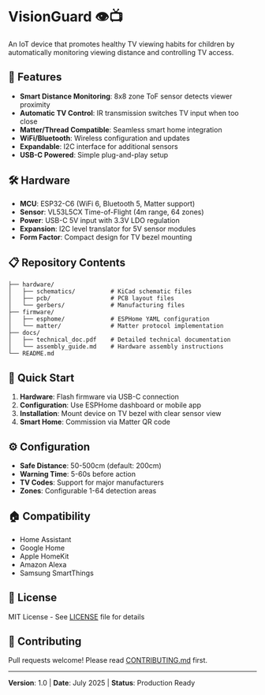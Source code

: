 # VisionGuard 👁️📺

An IoT device that promotes healthy TV viewing habits for children by automatically monitoring viewing distance and controlling TV access.

## 🚀 Features

- **Smart Distance Monitoring**: 8x8 zone ToF sensor detects viewer proximity
- **Automatic TV Control**: IR transmission switches TV input when too close
- **Matter/Thread Compatible**: Seamless smart home integration
- **WiFi/Bluetooth**: Wireless configuration and updates
- **Expandable**: I2C interface for additional sensors
- **USB-C Powered**: Simple plug-and-play setup

## 🛠️ Hardware

- **MCU**: ESP32-C6 (WiFi 6, Bluetooth 5, Matter support)
- **Sensor**: VL53L5CX Time-of-Flight (4m range, 64 zones)
- **Power**: USB-C 5V input with 3.3V LDO regulation
- **Expansion**: I2C level translator for 5V sensor modules
- **Form Factor**: Compact design for TV bezel mounting

## 📋 Repository Contents

```
├── hardware/
│   ├── schematics/          # KiCad schematic files
│   ├── pcb/                 # PCB layout files
│   └── gerbers/             # Manufacturing files
├── firmware/
│   ├── esphome/             # ESPHome YAML configuration
│   └── matter/              # Matter protocol implementation
├── docs/
│   ├── technical_doc.pdf    # Detailed technical documentation
│   └── assembly_guide.md    # Hardware assembly instructions
└── README.md
```

## 🔧 Quick Start

1. **Hardware**: Flash firmware via USB-C connection
2. **Configuration**: Use ESPHome dashboard or mobile app
3. **Installation**: Mount device on TV bezel with clear sensor view
4. **Smart Home**: Commission via Matter QR code

## ⚙️ Configuration

- **Safe Distance**: 50-500cm (default: 200cm)
- **Warning Time**: 5-60s before action
- **TV Codes**: Support for major manufacturers
- **Zones**: Configurable 1-64 detection areas

## 🏠 Compatibility

- Home Assistant
- Google Home
- Apple HomeKit
- Amazon Alexa
- Samsung SmartThings

## 📄 License

MIT License - See [LICENSE](LICENSE) file for details

## 🤝 Contributing

Pull requests welcome! Please read [CONTRIBUTING.md](CONTRIBUTING.md) first.

---
**Version**: 1.0 | **Date**: July 2025 | **Status**: Production Ready
